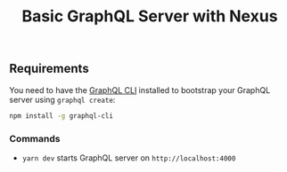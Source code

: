 <h1 align="center"><strong>Basic GraphQL Server with Nexus</strong></h1>

<br />

## Requirements

You need to have the [GraphQL CLI](https://github.com/graphql-cli/graphql-cli) installed to bootstrap your GraphQL server using `graphql create`:

```sh
npm install -g graphql-cli
```

### Commands

* `yarn dev` starts GraphQL server on `http://localhost:4000`

